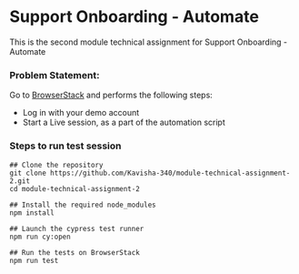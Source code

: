 # Support Onboarding - Automate

This is the second module technical assignment for Support Onboarding - Automate

### Problem Statement: 

Go to [BrowserStack](http://www.browserstack.com/) and performs the following steps:

- Log in with your demo account
- Start a Live session, as a part of the automation script

### Steps to run test session

```shell
## Clone the repository
git clone https://github.com/Kavisha-340/module-technical-assignment-2.git
cd module-technical-assignment-2

## Install the required node_modules
npm install

## Launch the cypress test runner
npm run cy:open

## Run the tests on BrowserStack
npm run test
```
